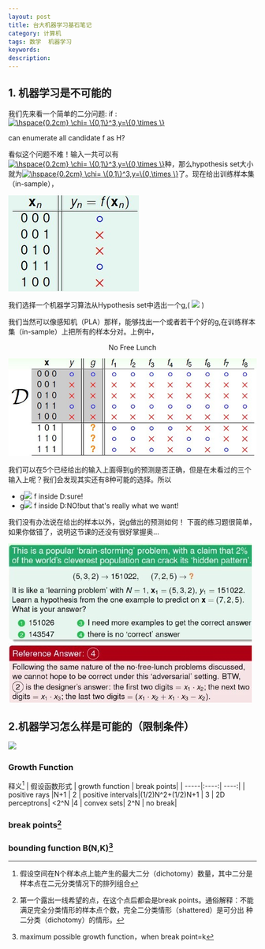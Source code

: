 ```yaml
---
layout: post
title: 台大机器学习基石笔记
category: 计算机
tags: 数学  机器学习
keywords: 
description: 
---
```


## 1. 机器学习是不可能的<br>
我们先来看一个简单的二分问题:
if :<a href="https://www.codecogs.com/eqnedit.php?latex=\hspace{0.2cm}&space;\chi=&space;\{0,1\}^3,y=\{0,\times&space;\}" target="_blank"><img src="https://latex.codecogs.com/gif.latex?\hspace{0.2cm}&space;\chi=&space;\{0,1\}^3,y=\{0,\times&space;\}" title="\hspace{0.2cm} \chi= \{0,1\}^3,y=\{0,\times \}" /></a>  

can enumerate all candidate f as H?  

看似这个问题不难！输入一共可以有<a href="https://www.codecogs.com/eqnedit.php?latex=\hspace{0.2cm}&space;\chi=&space;\{0,1\}^3,y=\{0,\times&space;\}" target="_blank"><img src="https://latex.codecogs.com/gif.latex?\hspace{0.2cm}&space;\chi=&space;\{0,1\}^3,y=\{0,\times&space;\}" title="\hspace{0.2cm} \chi= \{0,1\}^3,y=\{0,\times \}" /></a>种，那么hypothesis set大小就为<a href="https://www.codecogs.com/eqnedit.php?latex=\hspace{0.2cm}&space;\chi=&space;\{0,1\}^3,y=\{0,\times&space;\}" target="_blank"><img src="https://latex.codecogs.com/gif.latex?\hspace{0.2cm}&space;\chi=&space;\{0,1\}^3,y=\{0,\times&space;\}" title="\hspace{0.2cm} \chi= \{0,1\}^3,y=\{0,\times \}" /></a>了。现在给出训练样本集（in-sample），    

![2](/public/img/4_1.jpg)   



<p>我们选择一个机器学习算法从Hypothesis set中选出一个g,( <img src="http://www.forkosh.com/mathtex.cgi? \small pick\hspace{0.1cm}g\epsilon H,with \hspace{0.1cm}all\hspace{0.1cm} g(x_n)=y_n(like\hspace{0.1cm} PLA\hspace{0.2cm}algorithm).\hspace{0.2cm} \underline{Does\hspace{0.2cm} g\approx f?}">  )       


我们当然可以像感知机（PLA）那样，能够找出一个或者若干个好的g,在训练样本集（in-sample）上把所有的样本分对。上例中，
<center>No Free Lunch</center>     

![1](/public/img/4_2.jpg)   

我们可以在5个已经给出的输入上面得到g的预测是否正确，但是在未看过的三个输入上呢？我们会发现其实还有8种可能的选择。所以        

* g<img src="http://www.forkosh.com/mathtex.cgi? \small \approx"> f  inside D:sure!
* g<img src="http://www.forkosh.com/mathtex.cgi? \small \approx"> f  inside D:NO!but that's really what we want!   
 
我们没有办法说在给出的样本以外，说g做出的预测如何！
下面的练习题很简单，如果你做错了，说明这节课的还没有很好掌握奥...   

![3](/public/img/4_1_funTime.jpg)
## 2.机器学习怎么样是可能的（限制条件）
<img src="http://www.forkosh.com/mathtex.cgi? \Large x=\frac{-b\pm\sqrt{b^2-4ac}}{2a}">



### Growth Function    
释义[^1] 
| 假设函数形式 | growth function | break points|
| -----|:----:|  ----:|
| positive rays   |N+1    | 2
| positive intervals|(1/2)N^2+(1/2)N+1 |  3
| 2D perceptrons| <2^N |4
| convex sets| 2^N |  no break|   

### break points[^2] 
### bounding function B(N,K)[^3]

[^1]:假设空间在N个样本点上能产生的最大二分（dichotomy）数量，其中二分是样本点在二元分类情况下的排列组合
[^2]: 第一个露出一线希望的点，在这个点后都会是break points。通俗解释：不能满足完全分类情形的样本点个数，完全二分类情形（shattered）是可分出  种二分类（dichotomy）的情形。

[^3]: maximum possible growth function，when break point=k